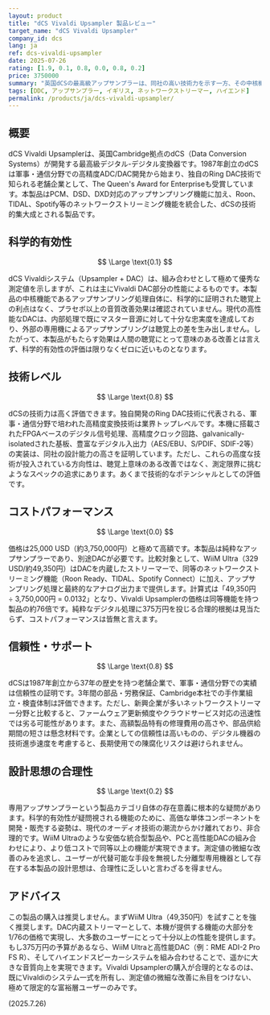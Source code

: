 ```yaml
---
layout: product
title: "dCS Vivaldi Upsampler 製品レビュー"
target_name: "dCS Vivaldi Upsampler"
company_id: dcs
lang: ja
ref: dcs-vivaldi-upsampler
date: 2025-07-26
rating: [1.9, 0.1, 0.8, 0.0, 0.8, 0.2]
price: 3750000
summary: "英国dCSの最高級アップサンプラーは、同社の高い技術力を示す一方、その中核機能に科学的有効性が認められず、同等機能が1/76の価格で実現可能なため、専用機としての存在意義が問われる製品です。"
tags: [DDC, アップサンプラー, イギリス, ネットワークストリーマー, ハイエンド]
permalink: /products/ja/dcs-vivaldi-upsampler/
---
```

## 概要

dCS Vivaldi Upsamplerは、英国Cambridge拠点のdCS（Data Conversion Systems）が開発する最高級デジタル-デジタル変換器です。1987年創立のdCSは軍事・通信分野での高精度ADC/DAC開発から始まり、独自のRing DAC技術で知られる老舗企業として、The Queen's Award for Enterpriseも受賞しています。本製品はPCM、DSD、DXD対応のアップサンプリング機能に加え、Roon、TIDAL、Spotify等のネットワークストリーミング機能を統合した、dCSの技術的集大成とされる製品です。

## 科学的有効性

$$ \Large \text{0.1} $$

dCS Vivaldiシステム（Upsampler + DAC）は、組み合わせとして極めて優秀な測定値を示しますが、これは主にVivaldi DAC部分の性能によるものです。本製品の中核機能であるアップサンプリング処理自体に、科学的に証明された聴覚上の利点はなく、プラセボ以上の音質改善効果は確認されていません。現代の高性能なDACは、内部処理で既にマスター音源に対して十分な忠実度を達成しており、外部の専用機によるアップサンプリングは聴覚上の差を生み出しません。したがって、本製品がもたらす効果は人間の聴覚にとって意味のある改善とは言えず、科学的有効性の評価は限りなくゼロに近いものとなります。

## 技術レベル

$$ \Large \text{0.8} $$

dCSの技術力は高く評価できます。独自開発のRing DAC技術に代表される、軍事・通信分野で培われた高精度変換技術は業界トップレベルです。本機に搭載されたFPGAベースのデジタル信号処理、高精度クロック回路、galvanically-isolatedされた基板、豊富なデジタル入出力（AES/EBU、S/PDIF、SDIF-2等）の実装は、同社の設計能力の高さを証明しています。ただし、これらの高度な技術が投入されている方向性は、聴覚上意味のある改善ではなく、測定限界に挑むようなスペックの追求にあります。あくまで技術的なポテンシャルとしての評価です。

## コストパフォーマンス

$$ \Large \text{0.0} $$

価格は25,000 USD（約3,750,000円）と極めて高額です。本製品は純粋なアップサンプラーであり、別途DACが必要です。比較対象として、WiiM Ultra（329 USD/約49,350円）はDACを内蔵したストリーマーで、同等のネットワークストリーミング機能（Roon Ready、TIDAL、Spotify Connect）に加え、アップサンプリング処理と最終的なアナログ出力まで提供します。計算式は「49,350円 ÷ 3,750,000円 = 0.0132」となり、Vivaldi Upsamplerの価格は同等機能を持つ製品の約76倍です。純粋なデジタル処理に375万円を投じる合理的根拠は見当たらず、コストパフォーマンスは皆無と言えます。

## 信頼性・サポート

$$ \Large \text{0.8} $$

dCSは1987年創立から37年の歴史を持つ老舗企業で、軍事・通信分野での実績は信頼性の証明です。3年間の部品・労務保証、Cambridge本社での手作業組立・検査体制は評価できます。ただし、新興企業が多いネットワークストリーマー分野と比較すると、ファームウェア更新頻度やクラウドサービス対応の迅速性では劣る可能性があります。また、高額製品特有の修理費用の高さや、部品供給期間の短さは懸念材料です。企業としての信頼性は高いものの、デジタル機器の技術進歩速度を考慮すると、長期使用での陳腐化リスクは避けられません。

## 設計思想の合理性

$$ \Large \text{0.2} $$

専用アップサンプラーという製品カテゴリ自体の存在意義に根本的な疑問があります。科学的有効性が疑問視される機能のために、高価な単体コンポーネントを開発・販売する姿勢は、現代のオーディオ技術の潮流からかけ離れており、非合理的です。WiiM Ultraのような安価な統合型製品や、PCと高性能DACの組み合わせにより、より低コストで同等以上の機能が実現できます。測定値の微細な改善のみを追求し、ユーザーが代替可能な手段を無視した分離型専用機器として存在する本製品の設計思想は、合理性に乏しいと言わざるを得ません。

## アドバイス

この製品の購入は推奨しません。まずWiiM Ultra（49,350円）を試すことを強く推奨します。DAC内蔵ストリーマーとして、本機が提供する機能の大部分を1/76の価格で実現し、大多数のユーザーにとって十分以上の性能を提供します。もし375万円の予算があるなら、WiiM Ultraと高性能DAC（例：RME ADI-2 Pro FS R）、そしてハイエンドスピーカーシステムを組み合わせることで、遥かに大きな音質向上を実現できます。Vivaldi Upsamplerの購入が合理的となるのは、既にVivaldiのシステム一式を所有し、測定値の微細な改善に糸目をつけない、極めて限定的な富裕層ユーザーのみです。

(2025.7.26)
